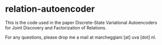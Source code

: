 # relation-autoencoder
This is the code used in the paper Discrete-State Variational Autoencoders for Joint Discovery and Factorization of Relations.

For any questions, please drop me a mail at marcheggiani [at] uva [dot] nl. 
